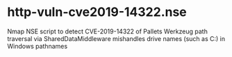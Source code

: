 # http-vuln-cve2019-14322.nse
Nmap NSE script to detect CVE-2019-14322 of Pallets Werkzeug path traversal via SharedDataMiddleware mishandles drive names (such as C:) in Windows pathnames
